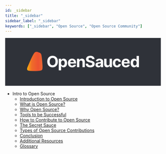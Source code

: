 ```yaml
---
id: _sidebar
title: "_sidebar"
sidebar_label: "_sidebar"
keywords: ["_sidebar", "Open Source", "Open Source Community"]
---
```


[![OpenSauced Logo](../_assets/images/logo-on-dark.png)](https://opensauced.pizza/)

- Intro to Open Source
  - [Introduction to Open Source](intro.md)
  - [What is Open Source?](what-is-open-source.md)
  - [Why Open Source?](why-open-source.md)
  - [Tools to be Successful](tools-to-be-successful.md)
  - [How to Contribute to Open Source](how-to-contribute-to-open-source.md)
  - [The Secret Sauce](the-secret-sauce.md)
  - [Types of Open Source Contributions](types-of-contributions.md)
  - [Conclusion](conclusion.md)
  - [Additional Resources](additional-resources.md)
  - [Glossary](glossary.md)
